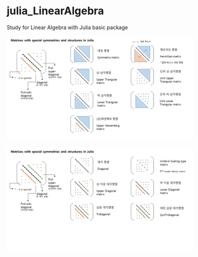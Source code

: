 # julia_LinearAlgebra

Study for Linear Algebra with Julia basic package

![metrices1](drawing/metrices1.PNG)


![metrices2](drawing/metrices2.png)
